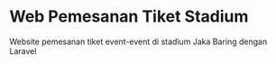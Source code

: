 # Web Pemesanan Tiket Stadium
Website pemesanan tiket event-event di stadium Jaka Baring dengan Laravel
